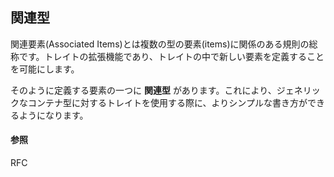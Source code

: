 ## 関連型

関連要素(Associated
Items)とは複数の型の要素(items)に関係のある規則の総称です。トレイトの拡張機能であり、トレイトの中で新しい要素を定義することを可能にします。

そのように定義する要素の一つに **関連型**
があります。これにより、ジェネリックなコンテナ型に対するトレイトを使用する際に、よりシンプルな書き方ができるようになります。

#### 参照

RFC


